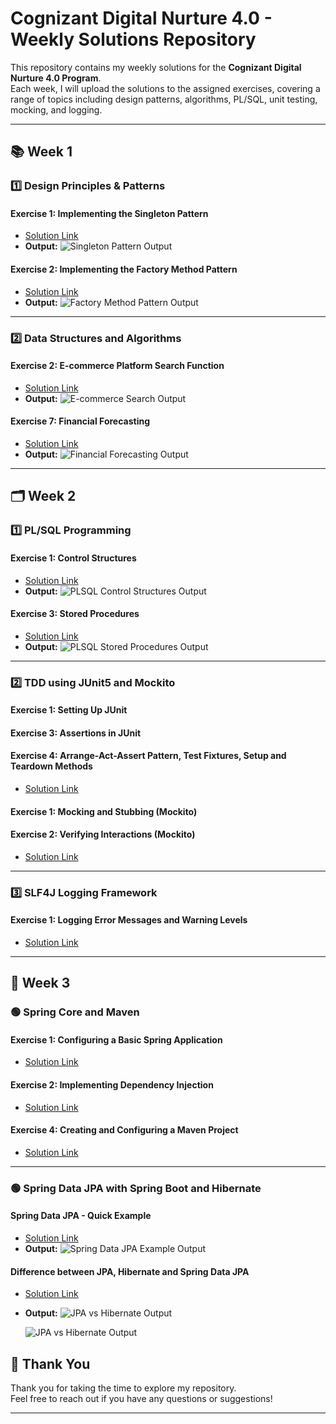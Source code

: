 # Cognizant Digital Nurture 4.0 - Weekly Solutions Repository

This repository contains my weekly solutions for the **Cognizant Digital Nurture 4.0 Program**.  
Each week, I will upload the solutions to the assigned exercises, covering a range of topics including design patterns, algorithms, PL/SQL, unit testing, mocking, and logging.

---

## 📚 Week 1

### 1️⃣ Design Principles & Patterns

#### Exercise 1: Implementing the Singleton Pattern
- [Solution Link](https://github.com/Bhavani573/Java-FSE-DeepSkilling-Solutions/blob/main/Week1/Excercise1.java)
- **Output:**
  ![Singleton Pattern Output](./Week1/Week1_Solutions/Excercise-1.png)

#### Exercise 2: Implementing the Factory Method Pattern
- [Solution Link](https://github.com/Bhavani573/Java-FSE-DeepSkilling-Solutions/blob/main/Week1/Excercise2.java)
- **Output:**
  ![Factory Method Pattern Output](./Week1/Week1_Solutions/Excercise-2.png)

---

### 2️⃣ Data Structures and Algorithms

#### Exercise 2: E-commerce Platform Search Function
- [Solution Link](https://github.com/Bhavani573/Java-FSE-DeepSkilling-Solutions/blob/main/Week1/Excercise3.java)
- **Output:**
  ![E-commerce Search Output](Week1/Week1_Solutions/Excercise-3.png)

#### Exercise 7: Financial Forecasting
- [Solution Link](https://github.com/Bhavani573/Java-FSE-DeepSkilling-Solutions/blob/main/Week1/Excercise4.java)
- **Output:**
  ![Financial Forecasting Output](Week1/Week1_Solutions/Excercise-4.png)

---

## 🗂️ Week 2

### 1️⃣ PL/SQL Programming

#### Exercise 1: Control Structures
- [Solution Link](https://github.com/Bhavani573/Java-FSE-DeepSkilling-Solutions/blob/main/Week2/Week_2%20Handson/PLSQL_Control%20Structures.sql)
- **Output:**
  ![PLSQL Control Structures Output](Week2/Week_2%20Handson/Control%20Structures.output.png)

#### Exercise 3: Stored Procedures
- [Solution Link](https://github.com/Bhavani573/Java-FSE-DeepSkilling-Solutions/blob/main/Week2/Week_2%20Handson/PLSQL_Stored%20Procedures.sql)
- **Output:**
  ![PLSQL Stored Procedures Output](Week2/Week_2%20Handson/Stored%20Procedures.output.png)

---

### 2️⃣ TDD using JUnit5 and Mockito

#### Exercise 1: Setting Up JUnit
#### Exercise 3: Assertions in JUnit
#### Exercise 4: Arrange-Act-Assert Pattern, Test Fixtures, Setup and Teardown Methods

- [Solution Link](https://github.com/Bhavani573/Java-FSE-DeepSkilling-Solutions/blob/main/Week2/Week2_JUnitBasic_testingExercises.docx)

#### Exercise 1: Mocking and Stubbing (Mockito)
#### Exercise 2: Verifying Interactions (Mockito)

- [Solution Link](https://github.com/Bhavani573/Java-FSE-DeepSkilling-Solutions/blob/main/Week2/Week2_Mockito_exercise.docx)

---

### 3️⃣ SLF4J Logging Framework

#### Exercise 1: Logging Error Messages and Warning Levels
- [Solution Link](https://github.com/Bhavani573/Java-FSE-DeepSkilling-Solutions/blob/main/Week2/Week2_SLF4J_logging_exercisesdocx.docx)

---

## 📘 Week 3

### 🟢 Spring Core and Maven

#### Exercise 1: Configuring a Basic Spring Application
- [Solution Link](https://github.com/Bhavani573/Java-FSE-DeepSkilling-Solutions/tree/main/Week3/Spring%20Core%20Maven/Exercise%201%20Configuring%20a%20Basic%20Spring%20Application/src/main/java/com/library/repository)

#### Exercise 2: Implementing Dependency Injection
- [Solution Link](https://github.com/Bhavani573/Java-FSE-DeepSkilling-Solutions/tree/main/Week3/Spring%20Core%20Maven/Exercise%202%20Implementing%20Dependency%20Injection/src/main/java/com/library/repository)

#### Exercise 4: Creating and Configuring a Maven Project
- [Solution Link](https://github.com/Bhavani573/Java-FSE-DeepSkilling-Solutions/tree/main/Week3/Spring%20Core%20Maven/Exercise%204%20Creating%20and%20Configuring%20a%20Maven%20Project)

---

### 🟢 Spring Data JPA with Spring Boot and Hibernate

#### Spring Data JPA - Quick Example
- [Solution Link](https://github.com/Bhavani573/Java-FSE-DeepSkilling-Solutions/tree/main/Week3/Spring%20data_jpa_handson/Spring%20Data%20Jpa-Quick%20Example)
- **Output:**
  ![Spring Data JPA Example Output](Week3/Spring%20data_jpa_handson/Spring%20Data%20Jpa-Quick%20Example/spring.png)

#### Difference between JPA, Hibernate and Spring Data JPA
- [Solution Link](https://github.com/Bhavani573/Java-FSE-DeepSkilling-Solutions/blob/main/Week3/Spring%20data_jpa_handson/JPA_Hibernate_SpringDataJPA_Comparison.docx)
- **Output:**
  ![JPA vs Hibernate Output](Week3/Spring%20data_jpa_handson/spring%20data%20jpa%20output.png)

  ![JPA vs Hibernate Output](Week3/Spring%20data_jpa_handson/spring%20data%20jpa%20output%20(2).png)


























## 🙏 Thank You

Thank you for taking the time to explore my repository.  
Feel free to reach out if you have any questions or suggestions!

---
